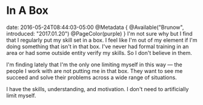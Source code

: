 # In A Box
date: 2016-05-24T08:44:03-05:00
@Metadata {
  @Available("Brunow", introduced: "2017.01.20")
  @PageColor(purple)
}
I'm not sure why but I find that I regularly put my skill set in a box. I feel like I'm out of my element if I'm doing something that isn't in that box. I've never had formal training in an area or had some outside entity verify my skills. So I don't believe in them.

I'm finding lately that I'm the only one limiting myself in this way &mdash; the people I work with are not putting me in that box. They want to see me succeed and solve their problems across a wide range of situations. 

I have the skills, understanding, and motivation. I don't need to artificially limit myself.

